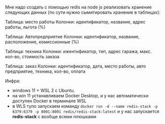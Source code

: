 Мне надо создать с помощью redis на node js реализовать хранение следующих данных (по сути нужно сымитировать хранение в таблицах):

Таблица: место работы
Колонки: идентификатор, название, адрес работы, льгота (%)

Таблица: Автопредприятие
Колонки: идентификатор, название, расположение, комиссионные (%)

Таблица: техника
Колонки: ижентификатор, тип, адрес гаража, макс. кол-во, стоимость заказа

Таблица: заказ
Колонки: идентификатор, дата, место работы, авто предприятие, техника, кол-во, оплата



Инфра:

- windows 11 + WSL 2 с Ubuntu.
- на win 11 устанавливаем Docker Desktop, и у нас автоматически доступен Docker в терминале WSL
- в WLS тупо запускаем команду ```docker run -d --name redis-stack -p 6379:6379 -p 8001:8001 redis/redis-stack:latest``` и у нас запускается <b>redis-stack</b> с вообще всеми плюшками